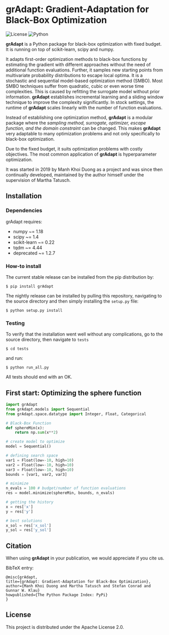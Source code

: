 # grAdapt: Gradient-Adaptation for Black-Box Optimization


![License](https://img.shields.io/hexpm/l/plug?color=green&label=License&style=flat-square) ![Python](https://img.shields.io/pypi/pyversions/grAdapt?label=Python&style=flat-square)

**grAdapt** is a Python package for black-box optimization with fixed budget. It is running on top of scikit-learn, scipy and numpy.

It adapts first-order optimization methods to black-box functions by estimating the gradient with different approaches without the need of additional function evaluations. Further, it samples new starting points from multivariate probability distributions to escape local optima. It is a stochastic and sequential model-based optimization method (SMBO). Most SMBO techniques suffer from quadratic, cubic or even worse time complexities. This is caused by refitting the surrogate model without prior information. **grAdapt** establishes incremental learning and a sliding window technique to improve the complexity significantly. In stock settings, the runtime of **grAdapt** scales linearly with the number of function evaluations.

Instead of establishing one optimization method, **grAdapt** is a modular package where the *sampling method, surrogate, optimizer, escape function, and the domain constraint* can be changed. This makes **grAdapt** very adaptable to many optimization problems and not only specifically to black-box optimization.

Due to the fixed budget, it suits optimization problems with costly objectives. The most common application of **grAdapt** is hyperparameter optimization.

It was started in 2019 by Manh Khoi Duong as a project and was since then continually developed, maintained by the author himself under the supervision of Martha Tatusch.

## Installation

### Dependencies
grAdapt requires:
- numpy ~= 1.18
- scipy ~= 1.4
- scikit-learn ~= 0.22
- tqdm ~= 4.44
- deprecated ~= 1.2.7

### How-to install
The current stable release can be installed from the pip distribution by:
```
$ pip install grAdapt
```

The nightly release can be installed by pulling this repository, navigating to the source directory and then simply installing the `setup.py` file:
```
$ python setup.py install
```

### Testing
To verify that the installation went well without any complications, go to the source directory, then navigate to ```tests```
```
$ cd tests
```
 and run:
```
$ python run_all.py
```
All tests should end with an OK.


## First start: Optimizing the sphere function

```python
import grAdapt
from grAdapt.models import Sequential
from grAdapt.space.datatype import Integer, Float, Categorical

# Black-Box Function
def sphereMin(x):
    return np.sum(x**2)

# create model to optimize
model = Sequential()

# defining search space
var1 = Float(low=-10, high=10)
var2 = Float(low=-10, high=10)
var3 = Float(low=-10, high=10)
bounds = [var1, var2, var3]

# minimize
n_evals = 100 # budget/number of function evaluations
res = model.minimize(sphereMin, bounds, n_evals)

# getting the history
x = res['x']
y = res['y']

# best solutions
x_sol = res['x_sol']
y_sol = res['y_sol']
```

## Citation

When using **grAdapt** in your publication, we would appreciate if you cite us.

BibTeX entry:
```
@misc{grAdapt,
title={grAdapt: Gradient-Adaptation for Black-Box Optimization},
author={Manh Khoi Duong and Martha Tatusch and Stefan Conrad and Gunnar W. Klau}
howpublished={The Python Package Index: PyPi}
}
```
## License

This project is distributed under the Apache License 2.0.
